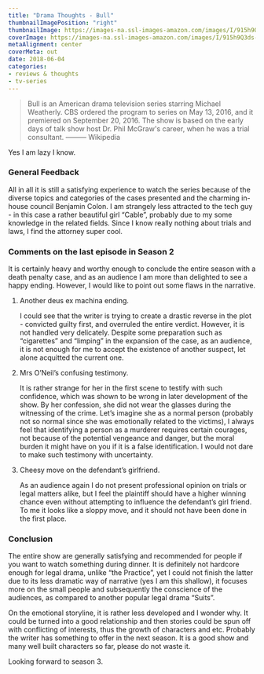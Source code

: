 ```yaml
---
title: "Drama Thoughts - Bull"
thumbnailImagePosition: "right"
thumbnailImage: https://images-na.ssl-images-amazon.com/images/I/915h9Q3ds-L._RI_.jpg
coverImage: https://images-na.ssl-images-amazon.com/images/I/915h9Q3ds-L._RI_.jpg
metaAlignment: center
coverMeta: out
date: 2018-06-04
categories:
- reviews & thoughts
- tv-series
---
```


> Bull is an American drama television series starring Michael Weatherly. CBS ordered the program to series on May 13, 
2016, and it premiered on September 20, 2016. The show is based on the early days of talk show host 
Dr. Phil McGraw's career, when he was a trial consultant. 
> ——— Wikipedia


Yes I am lazy I know.
<!--more-->


### General Feedback

All in all it is still a satisfying experience to watch the series because of the diverse topics and categories of the
cases presented and the charming in-house council Benjamin Colon. I am strangely less attracted to  the tech guy -
in this case a rather beautiful girl “Cable”, probably due to my some knowledge in the related fields. Since I know really nothing about
trials and laws, I find the attorney super cool.

### Comments on the last episode in Season 2

It is certainly heavy and worthy enough to conclude the entire season with a death penalty case, and as an audience I am more than delighted to see a happy ending. However, I would like to point out some flaws in the narrative.

1. Another deus ex machina ending.

    I could see that the writer is trying to create a drastic reverse in the plot - convicted guilty first, and overruled the entire verdict. However, it is not handled very delicately. Despite some preparation such as “cigarettes” and “limping” in the expansion of the case, as an audience, it is not enough for me to accept the existence of another suspect, let alone acquitted the current one.


2. Mrs O’Neil’s confusing testimony.

    It is rather strange for her in the first scene to testify with such confidence, which was shown to be wrong in later development of the show. By her confession, she did not wear the glasses during the witnessing of the crime. Let’s imagine she as a normal person (probably not so normal since she was emotionally related to the victims), I always feel that identifying a person as a murderer requires certain courages, not because of the potential vengeance and danger, but the moral burden it might have on you if it is a false identification. I would not dare to make such testimony with uncertainty.


3. Cheesy move on the defendant’s girlfriend.

    As an audience again I do not present professional opinion on trials or legal matters alike, but I feel the plaintiff should have a higher winning chance even without attempting to influence the defendant’s girl friend. To me it looks like a sloppy move, and it should not have been done in the first place.

### Conclusion

The entire show are generally satisfying and recommended for people if you want to watch something during dinner. It is definitely not hardcore enough for legal drama, unlike “the Practice”, yet I could not finish the latter due to its less dramatic way of narrative (yes I am this shallow), it focuses more on the small people and subsequently the conscience of the audiences, as compared to another popular legal drama “Suits”.

On the emotional storyline, it is rather less developed and I wonder why.  It could be turned into a good relationship and then stories could be spun off with conflicting of interests, thus the growth of characters and etc. Probably the writer has something to offer in the next season. It is a good show and many well built characters so far, please do not waste it.

Looking forward to season 3.

